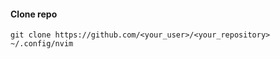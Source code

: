 #### Clone repo

```shell
git clone https://github.com/<your_user>/<your_repository> ~/.config/nvim
```
